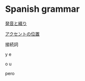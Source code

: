 # Spanish grammar

[発音と綴り](Spanish%20grammar%20125bd414ae394571a60b2e1d63f71de7/%E7%99%BA%E9%9F%B3%E3%81%A8%E7%B6%B4%E3%82%8A%20c1199de6e4434019ae219533db2e054e.md)

[アクセントの位置](Spanish%20grammar%20125bd414ae394571a60b2e1d63f71de7/%E3%82%A2%E3%82%AF%E3%82%BB%E3%83%B3%E3%83%88%E3%81%AE%E4%BD%8D%E7%BD%AE%20bc24606e67ce43698ad2c28ae69bf5a2.md)

接続詞

y e

o u

pero